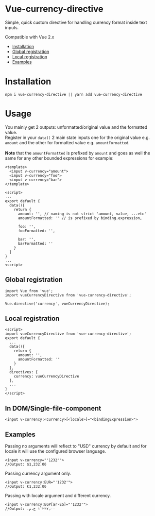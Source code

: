 # Vue-currency-directive
Simple, quick custom directive for handling currency format inside text inputs.

Compatible with Vue 2.x
- <a href="#installation">Installation</a>
- <a href="#global-registration">Global registration</a>
- <a href="#local-registration">Local registration</a>
- <a href="#examples">Examples</a>

# Installation
`npm i vue-currency-directive || yarn add vue-currency-directive`

# Usage
You mainly get 2 outputs: unformatted/original value and the formatted value.<br />
Register in your `data()` 2 main state inputs  one for the original value e.g. `amount` and the other for formatted value e.g. `amountFormatted`.<br /><br />
**Note** that the `amountFormatted` is prefixed by `amount` and goes as well the same for any other bounded expressions for example:
```
<template>
  <input v-currency="amount">
  <input v-currency="foo">
  <input v-currency="bar">
</template>

<script>
...
export default {
  data(){
    return {
      amount: '', // naming is not strict 'amount, value, ...etc'
      amountFormatted: '' // is prefixed by binding.expression,

      foo: '',
      fooFormatted: '',

      bar: '',
      barFormatted: ''
    }
  }
}
...
<script>
```
## Global registration
```
import Vue from 'vue';
import vueCurrencyDirective from 'vue-currency-directive';

Vue.directive('currency', vueCurrencyDirective);
```

## Local registration
```
<script>
import vueCurrencyDirective from 'vue-currency-directive';
export default {
  ...
  data(){
    return {
      amount: '',
      amountFormatted: ''
    }
  },
  directives: {
    currency: vueCurrencyDirective
  },
  ...
}
</script>
```

## In DOM/Single-file-component
`<input v-currency:<currency>[<locale>]="<bindingExpression>">`

## Examples
Passing no arguments will reflect to "USD" currency by default and for locale it will use the configured browser language.  
```
<input v-currency="'1232'">
//Output: $1,232.00
```

Passing currency argument only.  
```
<input v-currency:EUR="'1232'">
//Output: €1,232.00
```

Passing with locale argument and different currency.  
```
<input v-currency:EGP[ar-EG]="'1232'">
//Output: ١٬٢٣٢٫٠٠ ج.م.‏ 
```